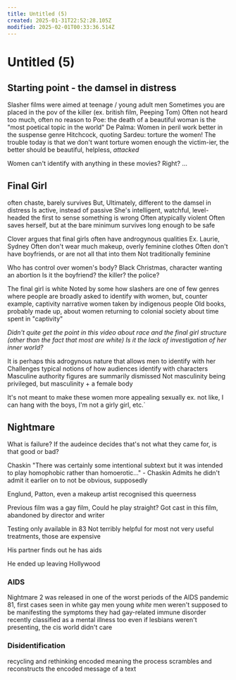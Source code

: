 ```yaml
---
title: Untitled (5)
created: 2025-01-31T22:52:28.105Z
modified: 2025-02-01T00:33:36.514Z
---
```


# Untitled (5)

## Starting point - the damsel in distress
Slasher films were aimed at teenage / young adult men
Sometimes you are placed in the pov of the killer (ex. british film, Peeping Tom)
Often not heard too much, often no reason to 
Poe: the death of a beautiful woman is the "most poetical topic in the world"
De Palma: Women in peril work better in the suspense genre
Hitchcock, quoting Sardeu: torture the women! The trouble today is that we don't want torture women enough
the victim-ier, the better
should be beautiful, helpless, *attacked*

Women can't identify with anything in these movies? Right? ...

## Final Girl
often chaste, barely survives
But, 
Ultimately, different to the damsel in distress
Is active, instead of passive
She's intelligent, watchful, level-headed
the first to sense something is wrong
Often atypically violent
Often saves herself, but at the bare minimum survives long enough to be safe

Clover argues that final girls often have androgynous qualities
Ex. Laurie, Sydney
Often don't wear much makeup, overly feminine clothes
Often don't have boyfriends, or are not all that into them
Not traditionally feminine

Who has control over women's body?
Black Christmas, character wanting an abortion
Is it the boyfriend? the killer? the police?

The final girl is white
Noted by some how slashers are one of few genres where people are broadly asked to identify with women,
but, counter example,
captivity narrative
women taken by indigenous people
Old books, probably made up, about women returning to colonial society about time spent in "captivity"

*Didn't quite get the point in this video about race and the final girl structure (other than the fact that most are white)*
*Is it the lack of investigation of her inner world?*

It is perhaps this adrogynous nature that allows men to identify with her
Challenges typical notions of how audiences identify with characters
Masculine authority figures are summarily dismissed
Not masculinity being privileged, but masculinity + a female body

It's not meant to make these women more appealing sexually
ex. not like, I can hang with the boys, I'm not a girly girl, etc.`

## Nightmare

What is failure?
If the audeince decides that's not what they came for, is that good or bad?

Chaskin
"There was certainly some intentional subtext but it was intended to play homophobic rather than homoerotic..." - Chaskin
Admits he didn't admit it earlier on to not be obvious, supposedly

Englund, Patton, even a makeup artist recognised this queerness

Previous film was a gay film,
Could he play straight?
Got cast in this film, abandoned by director and writer

Testing only available in 83
Not terribly helpful for most
not very useful treatments, those are expensive

His partner finds out he has aids

He ended up leaving Hollywood

### AIDS
Nightmare 2 was released in one of the worst periods of the AIDS pandemic
81, first cases seen in white gay men
young *white* men weren't supposed to be manifesting the symptoms they had
gay-related immune disorder
recently classified as a mental illness too
even if lesbians weren't presenting, the cis world didn't care

### Disidentification
recycling and rethinking encoded meaning
the process scrambles and reconstructs the encoded message of a text

